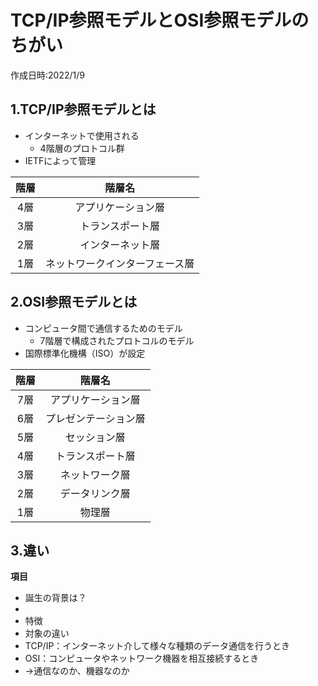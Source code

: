 # TCP/IP参照モデルとOSI参照モデルのちがい
作成日時:2022/1/9

## 1.TCP/IP参照モデルとは
* インターネットで使用される
  * 4階層のプロトコル群
* IETFによって管理

| 階層  |             階層名             |
| :---: | :----------------------------: |
|  4層  |       アプリケーション層       |
|  3層  |        トランスポート層        |
|  2層  |        インターネット層        |
|  1層  | ネットワークインターフェース層 |


## 2.OSI参照モデルとは
* コンピュータ間で通信するためのモデル
  * 7階層で構成されたプロトコルのモデル
* 国際標準化機構（ISO）が設定

| 階層  |        階層名        |
| :---: | :------------------: |
|  7層  |  アプリケーション層  |
|  6層  | プレゼンテーション層 |
|  5層  |     セッション層     |
|  4層  |   トランスポート層   |
|  3層  |    ネットワーク層    |
|  2層  |    データリンク層    |
|  1層  |        物理層        |

## 3.違い
<!-- todo -->
**項目**
- 誕生の背景は？
 - 
- 特徴
 - 対象の違い
  - TCP/IP：インターネット介して様々な種類のデータ通信を行うとき
  - OSI：コンピュータやネットワーク機器を相互接続するとき
  - →通信なのか、機器なのか

